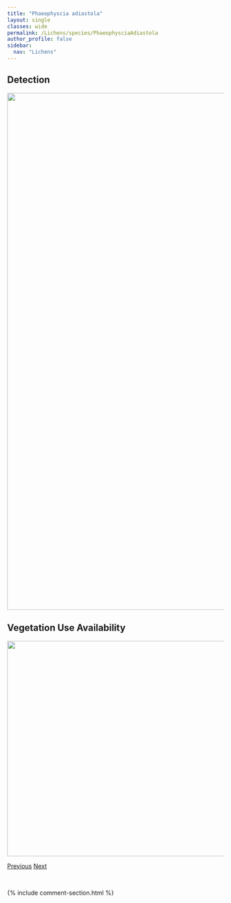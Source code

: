 ```yaml
---
title: "Phaeophyscia adiastola"
layout: single
classes: wide
permalink: /Lichens/species/PhaeophysciaAdiastola
author_profile: false
sidebar:
  nav: "Lichens"
---
```


<h2>Detection</h2>

<a href="https://drive.google.com/uc?export=view&id=1UXxWxfoYCTZXxixBLOGMFsZf7pL0c17I">
<img src="https://drive.google.com/uc?export=view&id=1UXxWxfoYCTZXxixBLOGMFsZf7pL0c17I" height = "1200" width = "800">
</a>


<h2>Vegetation Use Availability</h2>

<a href="https://drive.google.com/uc?export=view&id=1Y-mD78vPApuJH4ugwAN84Eq8msmJUko8">
<img src="https://drive.google.com/uc?export=view&id=1Y-mD78vPApuJH4ugwAN84Eq8msmJUko8" height = "500" width = "1000">
</a>


<a href="/DevelopmentWebsite/Lichens/species/PhaeocaliciumSpNov7Subtremulicola" class="pagination--pager" title="Phaeocalicium sp. nov. 7 subtremulicola">Previous</a> <a href="/DevelopmentWebsite/Lichens/species/PhaeophysciaCfHirsuta" class="pagination--pager" title="Phaeophyscia cf. hirsuta">Next</a>

<p>&nbsp;</p>

{% include comment-section.html %}
